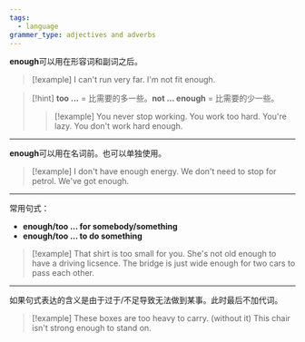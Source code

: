 ```yaml
---
tags:
  - language
grammer_type: adjectives and adverbs
---
```

**enough**可以用在形容词和副词之后。

> [!example]
> I can't run very far. I'm not fit enough.

> [!hint]
> **too ...** = 比需要的多一些。**not ... enough** = 比需要的少一些。
> > [!example]
> > You never stop working. You work too hard.
> > You're lazy. You don't work hard enough.

---

**enough**可以用在名词前。也可以单独使用。

> [!example]
> I don't have enough energy.
> We don't need to stop for petrol. We've got enough.

---

常用句式：
- **enough/too ... for somebody/something**
- **enough/too ... to do something**

> [!example]
> That shirt is too small for you.
> She's not old enough to have a driving licsence.
> The bridge is just wide enough for two cars to pass each other.

---

如果句式表达的含义是由于过于/不足导致无法做到某事。此时最后不加代词。

> [!example]
> These boxes are too heavy to carry. (without it)
> This chair isn't strong enough to stand on.